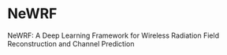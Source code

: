 # NeWRF
NeWRF: A Deep Learning Framework for Wireless Radiation Field Reconstruction and Channel Prediction